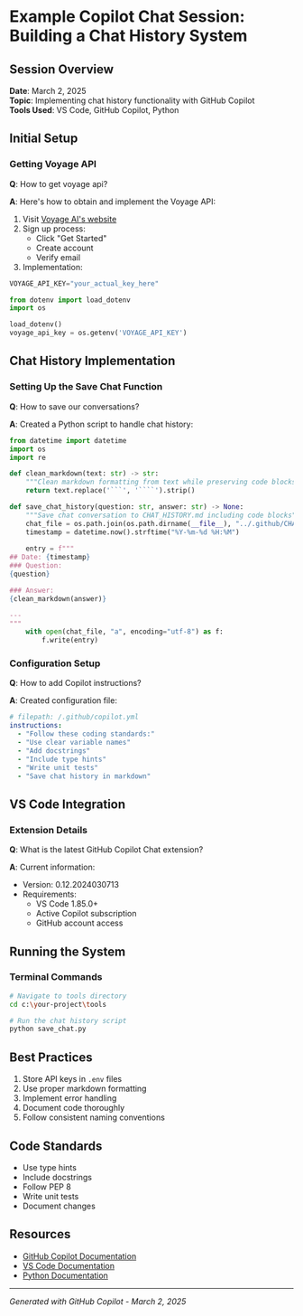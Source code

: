 # Example Copilot Chat Session: Building a Chat History System

## Session Overview
**Date**: March 2, 2025  
**Topic**: Implementing chat history functionality with GitHub Copilot  
**Tools Used**: VS Code, GitHub Copilot, Python

## Initial Setup

### Getting Voyage API
**Q**: How to get voyage api?

**A**: Here's how to obtain and implement the Voyage API:

1. Visit [Voyage AI's website](https://www.voyageai.com/)
2. Sign up process:
   - Click "Get Started"
   - Create account
   - Verify email
3. Implementation:

```python
VOYAGE_API_KEY="your_actual_key_here"
```

```python
from dotenv import load_dotenv
import os

load_dotenv()
voyage_api_key = os.getenv('VOYAGE_API_KEY')
```

## Chat History Implementation

### Setting Up the Save Chat Function
**Q**: How to save our conversations?

**A**: Created a Python script to handle chat history:

```python
from datetime import datetime
import os
import re

def clean_markdown(text: str) -> str:
    """Clean markdown formatting from text while preserving code blocks."""
    return text.replace('```', '````').strip()

def save_chat_history(question: str, answer: str) -> None:
    """Save chat conversation to CHAT_HISTORY.md including code blocks"""
    chat_file = os.path.join(os.path.dirname(__file__), "../.github/CHAT_HISTORY.md")
    timestamp = datetime.now().strftime("%Y-%m-%d %H:%M")
    
    entry = f"""
## Date: {timestamp}
### Question:
{question}

### Answer:
{clean_markdown(answer)}

---
"""
    with open(chat_file, "a", encoding="utf-8") as f:
        f.write(entry)
```

### Configuration Setup
**Q**: How to add Copilot instructions?

**A**: Created configuration file:

````yaml
# filepath: /.github/copilot.yml
instructions:
  - "Follow these coding standards:"
  - "Use clear variable names"
  - "Add docstrings"
  - "Include type hints"
  - "Write unit tests"
  - "Save chat history in markdown"
````

## VS Code Integration

### Extension Details
**Q**: What is the latest GitHub Copilot Chat extension?

**A**: Current information:
- Version: 0.12.2024030713
- Requirements:
  - VS Code 1.85.0+
  - Active Copilot subscription
  - GitHub account access

## Running the System

### Terminal Commands
```bash
# Navigate to tools directory
cd c:\your-project\tools

# Run the chat history script
python save_chat.py
```

## Best Practices
1. Store API keys in `.env` files
2. Use proper markdown formatting
3. Implement error handling
4. Document code thoroughly
5. Follow consistent naming conventions

## Code Standards
- Use type hints
- Include docstrings
- Follow PEP 8
- Write unit tests
- Document changes

## Resources
- [GitHub Copilot Documentation](https://docs.github.com/copilot)
- [VS Code Documentation](https://code.visualstudio.com/docs)
- [Python Documentation](https://docs.python.org)

---
*Generated with GitHub Copilot - March 2, 2025*
